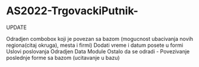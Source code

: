 # AS2022-TrgovackiPutnik-

UPDATE

Odradjen combobox koji je povezan sa bazom (mogucnost ubacivanja novih regiona(citaj okruga), mesta i firmi)
Dodati vreme i datum posete u formi Uslovi poslovanja
Odradjen Data Module
Ostalo da se odradi - Povezivanje poslednje forme sa bazom (ucitavanje u bazu)
